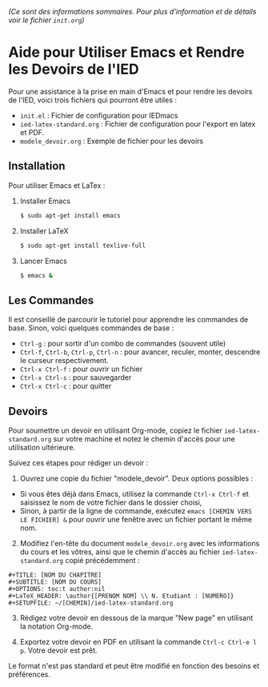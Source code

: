 _(Ce sont des informations sommaires. Pour plus d'information et de détails voir le fichier `init.org`)_

# Aide pour Utiliser Emacs et Rendre les Devoirs de l'IED

Pour une assistance à la prise en main d'Emacs et pour rendre les devoirs de l'IED, voici trois fichiers qui pourront être utiles :

- `init.el` : Fichier de configuration pour IEDmacs
- `ied-latex-standard.org` : Fichier de configuration pour l'export en latex et PDF.
- `modele_devoir.org` : Exemple de fichier pour les devoirs

## Installation

Pour utiliser Emacs et LaTex :

1. Installer Emacs
    ```bash
    $ sudo apt-get install emacs
    ``` 
2. Installer LaTeX
    ```bash
    $ sudo apt-get install texlive-full
    ```
3. Lancer Emacs
    ```bash
    $ emacs &
    ```

## Les Commandes

Il est conseillé de parcourir le tutoriel pour apprendre les commandes
de base. Sinon, voici quelques commandes de base :

- `Ctrl-g` : pour sortir d'un combo de commandes (souvent utile)
- `Ctrl-f`, `Ctrl-b`, `Ctrl-p`, `Ctrl-n` : pour avancer, reculer, monter, descendre le curseur respectivement.
- `Ctrl-x Ctrl-f` : pour ouvrir un fichier
- `Ctrl-x Ctrl-s` : pour sauvegarder
- `Ctrl-x Ctrl-c` : pour quitter

## Devoirs

Pour soumettre un devoir en utilisant Org-mode, copiez le fichier
`ied-latex-standard.org` sur votre machine et notez le chemin d'accès
pour une utilisation ultérieure.

Suivez ces étapes pour rédiger un devoir :

1. Ouvrez une copie du fichier "modele_devoir". Deux options possibles
:
- Si vous êtes déjà dans Emacs, utilisez la commande `Ctrl-x Ctrl-f`
et saisissez le nom de votre fichier dans le dossier choisi,
- Sinon,
à partir de la ligne de commande, exécutez `emacs [CHEMIN VERS LE
FICHIER] &` pour ouvrir une fenêtre avec un fichier portant le même
nom.

2. Modifiez l'en-tête du document `modele_devoir.org` avec les
informations du cours et les vôtres, ainsi que le chemin d'accès au
fichier `ied-latex-standard.org` copié précédemment :

```org-mode
#+TITLE: [NOM DU CHAPITRE]
#+SUBTITLE: [NOM DU COURS]
#+OPTIONS: toc:t author:nil
#+LaTeX_HEADER: \author{[PRENOM NOM] \\ N. Etudiant : [NUMERO]}
#+SETUPFILE: ~/[CHEMIN]/ied-latex-standard.org
```

3. Rédigez votre devoir en dessous de la marque "New page" en
utilisant la notation Org-mode.

4. Exportez votre devoir en PDF en utilisant la commande `Ctrl-c
Ctrl-e l p`. Votre devoir est prêt.

Le format n'est pas standard et peut être modifié en fonction des
besoins et préférences.